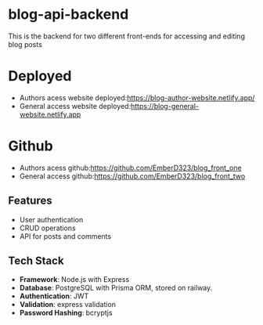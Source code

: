 # blog-api-backend

This is the backend for two different front-ends for accessing and editing blog posts

# Deployed
- Authors acess website deployed:https://blog-author-website.netlify.app/
- General access website deployed:https://blog-general-website.netlify.app
# Github
- Authors acess github:https://github.com/EmberD323/blog_front_one
- General access github:https://github.com/EmberD323/blog_front_two

## Features

- User authentication
- CRUD operations
- API for posts and comments

## Tech Stack

- **Framework**:  Node.js with Express
- **Database**: PostgreSQL with Prisma ORM, stored on railway.
- **Authentication**: JWT
- **Validation**: express validation
- **Password Hashing**: bcryptjs
